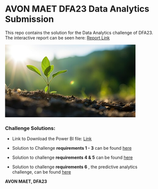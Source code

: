 # AVON MAET DFA23 Data Analytics Submission

This repo contains the solution for the Data Analytics challenge of DFA23. The interactive report can be seen here: [Report Link](https://app.powerbi.com/view?r=eyJrIjoiNTlmYTJkYmEtMWZjMC00ZDU5LTlhNjMtYTExNjBhZTNlYTA2IiwidCI6IjUwZDA2MjZhLTcwN2UtNDk2ZC1iOGU1LTIwYjk1NzA5MTYzZSJ9)

![](https://github.com/Ebuka456/AVONMAET-DFA23-DA-SOLUTION/blob/main/DFA23%20DA%20Solution/240_F_630416831_NRky9dmEFi2efOrWNgxEDke3M56wODx0.jpg)

### Challenge Solutions:

- Link to Download the Power BI file: [Link](https://drive.google.com/file/d/1NrTUM7vBDQDpYaKsmfqqRx3gZ6NHDbiQ/view?usp=sharing)

- Solution to Challenge **requirements 1 - 3** can be found [here](https://github.com/Ebuka456/AVONMAET-DFA23-DA-SOLUTION/blob/main/DFA23%20DA%20Solution/Datafest%20Africa%20Data%20Challenge.pdf)

- Solution to challenge **requirements 4 & 5** can be found [here](https://github.com/Ebuka456/AVONMAET-DFA23-DA-SOLUTION/blob/main/DFA23%20DA%20Solution/Avon%20Maet%20Comprehensive%20DA%20report..pdf)

- Solution to challenge **requirements 6** , the predictive analytics challenge, can be found [here](https://github.com/Ebuka456/AVONMAET-DFA23-DA-SOLUTION/blob/main/DFA23%20DA%20Solution/AVON-MAET%20PREDICTIVE%20ANALYTICS%20SOLUTION.ipynb)


**AVON MAET, DFA23**

